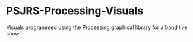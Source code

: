 # PSJRS-Processing-Visuals
Visuals programmed using the Processing graphical library for a band live show
